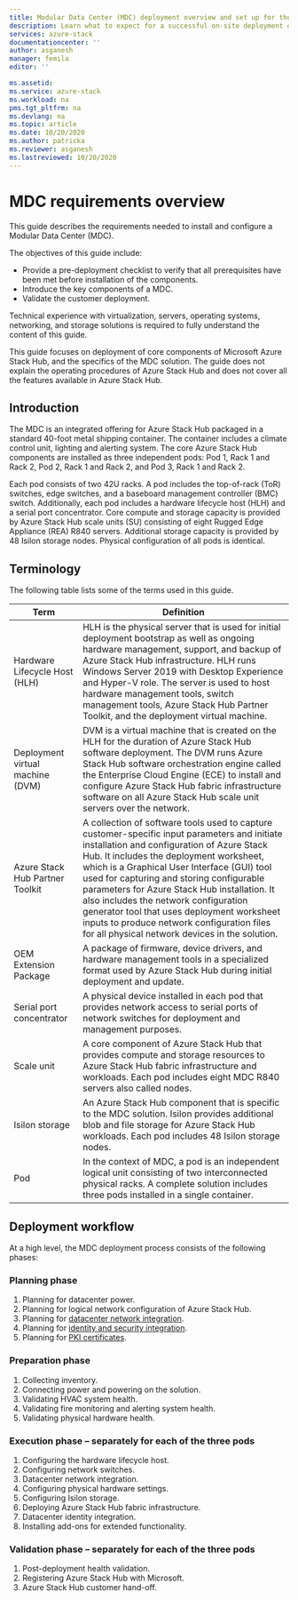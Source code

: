 ```yaml
---
title: Modular Data Center (MDC) deployment overview and set up for the Azure Stack Hub Hardware Lifecycle Host (HLH) management server| Microsoft Docs
description: Learn what to expect for a successful on-site deployment of a Modular Data Center (MDC), from planning to post-deployment.
services: azure-stack
documentationcenter: ''
author: asganesh
manager: femila
editor: ''

ms.assetid: 
ms.service: azure-stack
ms.workload: na
pms.tgt_pltfrm: na
ms.devlang: na
ms.topic: article
ms.date: 10/20/2020
ms.author: patricka
ms.reviewer: asganesh
ms.lastreviewed: 10/20/2020
---
```

 
# MDC requirements overview

This guide describes the requirements needed to install and configure a Modular Data Center (MDC). 

The objectives of this guide include:

- Provide a pre-deployment checklist to verify that all prerequisites have been met before installation of the components.
- Introduce the key components of a MDC.
- Validate the customer deployment.

Technical experience with virtualization, servers, operating systems, networking, and storage solutions is required to fully understand the content of this guide. 

This guide focuses on deployment of core components of Microsoft Azure Stack Hub, and the specifics of the MDC solution. 
The guide does not explain the operating procedures of Azure Stack Hub and does not cover all the features available in Azure Stack Hub. 

## Introduction

The MDC is an integrated offering for Azure Stack Hub packaged in a standard 40-foot metal shipping container. 
The container includes a climate control unit, lighting and alerting system. 
The core Azure Stack Hub components are installed as three independent pods: Pod 1, Rack 1 and Rack 2, Pod 2, Rack 1 and Rack 2, and Pod 3, Rack 1 and Rack 2.

Each pod consists of two 42U racks. A pod includes the top-of-rack (ToR) switches, edge switches, and a baseboard management controller (BMC) switch. Additionally, each pod includes a hardware lifecycle host (HLH) and a serial port concentrator. 
Core compute and storage capacity is provided by Azure Stack Hub scale units (SU) consisting of eight Rugged Edge Appliance (REA) R840 servers. Additional storage capacity is provided by 48 Isilon storage nodes. Physical configuration of all pods is identical.

## Terminology

The following table lists some of the terms used in this guide.

|Term    |Definition |
|-------|-----------|
|Hardware Lifecycle Host (HLH)|    HLH is the physical server that is used for initial deployment bootstrap as well as ongoing hardware management, support, and backup of Azure Stack Hub infrastructure. HLH runs Windows Server 2019 with Desktop Experience and Hyper-V role. The server is used to host hardware management tools, switch management tools, Azure Stack Hub Partner Toolkit, and the deployment virtual machine. |
|Deployment virtual machine (DVM)|    DVM is a virtual machine that is created on the HLH for the duration of Azure Stack Hub software deployment. The DVM runs Azure Stack Hub software orchestration engine called the Enterprise Cloud Engine (ECE) to install and configure Azure Stack Hub fabric infrastructure software on all Azure Stack Hub scale unit servers over the network.|
|Azure Stack Hub Partner Toolkit|    A collection of software tools used to capture customer-specific input parameters and initiate installation and configuration of Azure Stack Hub. It includes the deployment worksheet, which is a Graphical User Interface (GUI) tool used for capturing and storing configurable parameters for Azure Stack Hub installation. It also includes the network configuration generator tool that uses deployment worksheet inputs to produce network configuration files for all physical network devices in the solution.|
|OEM Extension Package    |A package of firmware, device drivers, and hardware management tools in a specialized format used by Azure Stack Hub during initial deployment and update.|
|Serial port concentrator    |A physical device installed in each pod that provides network access to serial ports of network switches for deployment and management purposes.|
|Scale unit    |A core component of Azure Stack Hub that provides compute and storage resources to Azure Stack Hub fabric infrastructure and workloads. Each pod includes eight MDC R840 servers also called nodes.|
|Isilon storage |    An Azure Stack Hub component that is specific to the MDC solution. Isilon provides additional blob and file storage for Azure Stack Hub workloads. Each pod includes 48 Isilon storage nodes.|
|Pod    |In the context of MDC, a pod is an independent logical unit consisting of two interconnected physical racks. A complete solution includes three pods installed in a single container.|

## Deployment workflow

At a high level, the MDC deployment process consists of the following phases:

### Planning phase
1. Planning for datacenter power.
1. Planning for logical network configuration of Azure Stack Hub.
1. Planning for [datacenter network integration](../operator/azure-stack-network.md).
1. Planning for [identity and security integration](/azure/security/fundamentals/identity-management-best-practices).
1. Planning for [PKI certificates](../operator/azure-stack-pki-certs.md).

### Preparation phase
1. Collecting inventory.
1. Connecting power and powering on the solution.
1. Validating HVAC system health.
1. Validating fire monitoring and alerting system health.
1. Validating physical hardware health.

### Execution phase – separately for each of the three pods
1. Configuring the hardware lifecycle host.
1. Configuring network switches.
1. Datacenter network integration.
1. Configuring physical hardware settings.
1. Configuring Isilon storage.
1. Deploying Azure Stack Hub fabric infrastructure.
1. Datacenter identity integration.
1. Installing add-ons for extended functionality.

### Validation phase – separately for each of the three pods
1. Post-deployment health validation.
1. Registering Azure Stack Hub with Microsoft.
1. Azure Stack Hub customer hand-off.